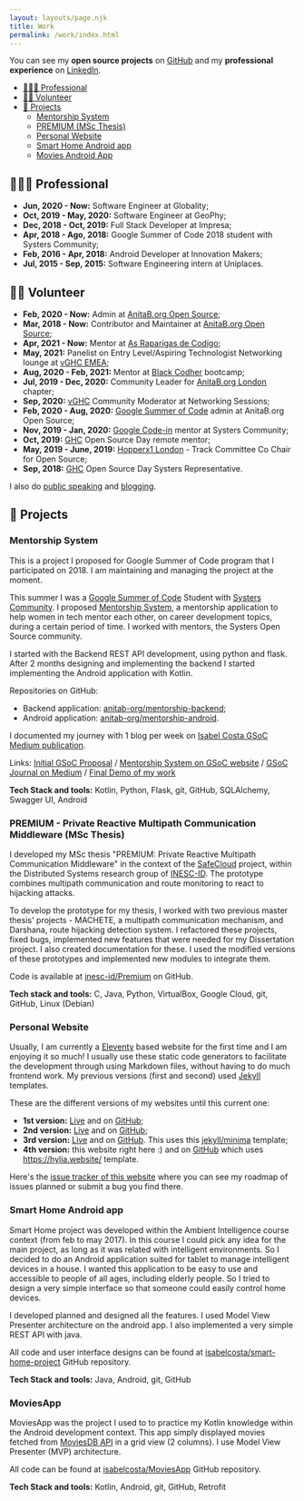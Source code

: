 ```yaml
---
layout: layouts/page.njk
title: Work
permalink: /work/index.html
---
```


You can see my **open source projects** on [GitHub](https://github.com/isabelcosta) and my **professional experience** on [LinkedIn](https://www.linkedin.com/in/isabelcmdcosta).

- [👩🏾‍💻 Professional](#heading-professional)
- [👐🏾 Volunteer](#heading-volunteer)
- [🚧 Projects](#heading-projects)
    - [Mentorship System](#heading-mentorship-system)
    - [PREMIUM (MSc Thesis)](#heading-premium-private-reactive-multipath-communication-middleware-(msc-thesis))
    - [Personal Website](#heading-personal-website)
    - [Smart Home Android app](#heading-smart-home-android-app)
    - [Movies Android App](#heading-moviesapp)

## 👩🏾‍💻 Professional

- **Jun, 2020 - Now:** Software Engineer at Globality;
- **Oct, 2019 - May, 2020:** Software Engineer at GeoPhy;
- **Dec, 2018 - Oct, 2019:** Full Stack Developer at Impresa;
- **Apr, 2018 - Ago, 2018:** Google Summer of Code 2018 student with Systers Community;
- **Feb, 2016 - Apr, 2018:** Android Developer at Innovation Makers;
- **Jul, 2015 - Sep, 2015:** Software Engineering intern at Uniplaces.

## 👐🏾 Volunteer

- **Feb, 2020 - Now:** Admin at [AnitaB.org Open Source](https://github.com/anitab-org);
- **Mar, 2018 - Now:** Contributor and Maintainer at [AnitaB.org Open Source](https://github.com/anitab-org);
- **Apr, 2021 - Now:** Mentor at [As Raparigas de Codigo](https://raparigasdocodigo.pt/);
- **May, 2021:** Panelist on Entry Level/Aspiring Technologist Networking lounge at [vGHC EMEA](https://ghc.anitab.org/ghc-emea-home);
- **Aug, 2020 - Feb, 2021:** Mentor at [Black Codher](https://blackcodher.com/) bootcamp;
- **Jul, 2019 - Dec, 2020:** Community Leader for [AnitaB.org London](https://community.anitab.org/) chapter;
- **Sep, 2020:** [vGHC](https://ghc.anitab.org/) Community Moderator at Networking Sessions; 
- **Feb, 2020 - Aug, 2020:** [Google Summer of Code](https://summerofcode.withgoogle.com/) admin at AnitaB.org Open Source;
- **Nov, 2019 - Jan, 2020:** [Google Code-in](https://codein.withgoogle.com/) mentor at Systers Community;
- **Oct, 2019:** [GHC](https://ghc.anitab.org/) Open Source Day remote mentor;
- **May, 2019 - June, 2019:** [Hopperx1 London](https://community.anitab.org/event/hopperx1-london/) - Track Committee Co Chair for Open Source;
- **Sep, 2018:** [GHC](https://ghc.anitab.org/) Open Source Day Systers Representative.

I also do [public speaking](/talks/) and [blogging](/posts/).

## 🚧 Projects

### Mentorship System

This is a project I proposed for Google Summer of Code program that I participated on 2018. I am maintaining and managing the project at the moment.

This summer I was a [Google Summer of Code](https://summerofcode.withgoogle.com) Student with [Systers Community](https://github.com/systers). I proposed [Mentorship System](https://summerofcode.withgoogle.com/archive/2018/projects/6592097335377920/), a mentorship application to help women in tech mentor each other, on career development topics, during a certain period of time. I worked with mentors, the Systers Open Source community.

I started with the Backend REST API development, using python and flask. After 2 months designing and implementing the backend I started implementing the Android application with Kotlin.

Repositories on GitHub:
- Backend application: [anitab-org/mentorship-backend](https://github.com/anitab-org/mentorship-backend);
- Android application: [anitab-org/mentorship-android](https://github.com/anitab-org/mentorship-android).

I documented my journey with 1 blog per week on [Isabel Costa GSoC Medium publication](https://medium.com/isabel-costa-gsoc). 

Links: [Initial GSoC Proposal]() / [Mentorship System on GSoC website](https://summerofcode.withgoogle.com/archive/2018/projects/6592097335377920/) / [GSoC Journal on Medium](https://medium.com/isabel-costa-gsoc) / [Final Demo of my work](https://www.youtube.com/watch?v=xRZrdR47R-w)

**Tech Stack and tools:** Kotlin, Python, Flask, git, GitHub, SQLAlchemy, Swagger UI, Android

### PREMIUM - Private Reactive Multipath Communication Middleware (MSc Thesis)

I developed my MSc thesis "PREMIUM: Private Reactive Multipath Communication Middleware" in the context of the [SafeCloud](https://www.safecloud-project.eu/) project, within the Distributed Systems research group of [INESC-ID](https://www.inesc-id.pt/). The prototype combines multipath communication and route monitoring to react to hijacking attacks.

To develop the prototype for my thesis, I worked with two previous master thesis' projects - MACHETE, a multipath communication mechanism, and Darshana, route hijacking detection system. I refactored these projects, fixed bugs, implemented new features that were needed for my Dissertation project. I also created documentation for these.
I used the modified versions of these prototypes and implemented new modules to integrate them.

Code is available at [inesc-id/Premium](https://github.com/inesc-id/Premium) on GitHub.

**Tech stack and tools:** C, Java, Python, VirtualBox, Google Cloud, git, GitHub, Linux (Debian)

### Personal Website

Usually, I am currently a [Eleventy](https://www.11ty.dev/) based website for the first time and I am enjoying it so much! I usually use these static code generators to facilitate the development through using Markdown files, without having to do much frontend work. My previous versions (first and second) used [Jekyll](https://jekyllrb.com/) templates.

These are the different versions of my websites until this current one:
- **1st version:** [Live](http://isabelcosta.github.io/first-personal-website) and on [GitHub](http://github.com/isabelcosta/first-personal-website);
- **2nd version:** [Live](http://isabelcosta.github.io/second-personal-website) and on [GitHub](https://github.com/isabelcosta/second-personal-website);
- **3rd version:** [Live](http://isabelcosta.github.io/third-personal-website) and on [GitHub](https://github.com/isabelcosta/third-personal-website). This uses this [jekyll/minima](https://github.com/jekyll/minima) template;
- **4th version:** this website right here :) and on [GitHub](https://github.com/isabelcosta/isabelcosta.github.io) which uses https://hylia.website/ template.

Here's the [issue tracker of this website](https://github.com/isabelcosta/isabelcosta.github.io/issues) where you can see my roadmap of issues planned or submit a bug you find there.

### Smart Home Android app

Smart Home project was developed within the Ambient Intelligence course context (from feb to may 2017). In this course I could pick any idea for the main project, as long as it was related with intelligent environments. So I decided to do an Android application suited for tablet to manage intelligent devices in a house. I wanted this application to be easy to use and accessible to people of all ages, including elderly people. So I tried to design a very simple interface so that someone could easily control home devices.

I developed planned and designed all the features. I used Model View Presenter architecture on the android app. I also implemented a very simple REST API with java.

All code and user interface designs can be found at [isabelcosta/smart-home-project](https://github.com/isabelcosta/smart-home-project) GitHub repository.

**Tech Stack and tools:** Java, Android, git, GitHub

### MoviesApp

MoviesApp was the project I used to to practice my Kotlin knowledge within the Android development context. This app simply displayed movies fetched from [MoviesDB API](https://developers.themoviedb.org/3) in a grid view (2 columns). I use Model View Presenter (MVP) architecture.

All code can be found at [isabelcosta/MoviesApp](https://github.com/isabelcosta/MoviesApp) GitHub repository.

**Tech Stack and tools:** Kotlin, Android, git, GitHub, Retrofit
